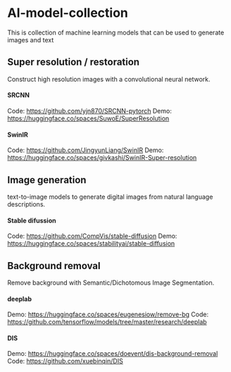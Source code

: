 # AI-model-collection

This is collection of machine learning models that can be used to generate images and text

## Super resolution / restoration
Construct high resolution images with a convolutional neural network.

#### SRCNN
Code: https://github.com/yjn870/SRCNN-pytorch
Demo: https://huggingface.co/spaces/SuwoE/SuperResolution

#### SwinIR
Code: https://github.com/JingyunLiang/SwinIR
Demo: https://huggingface.co/spaces/givkashi/SwinIR-Super-resolution


## Image generation
text-to-image models to generate digital images from natural language descriptions.

#### Stable difussion
Code: https://github.com/CompVis/stable-diffusion
Demo: https://huggingface.co/spaces/stabilityai/stable-diffusion


## Background removal
Remove background with Semantic/Dichotomous Image Segmentation.

#### deeplab
Demo: https://huggingface.co/spaces/eugenesiow/remove-bg
Code: https://github.com/tensorflow/models/tree/master/research/deeplab

#### DIS
Demo: https://huggingface.co/spaces/doevent/dis-background-removal
Code: https://github.com/xuebinqin/DIS
